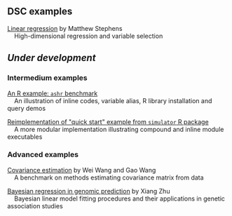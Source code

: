 ## DSC examples

[Linear regression](https://github.com/stephenslab/dsc-reg) by Matthew Stephens<br>
&nbsp; &nbsp; High-dimensional regression and variable selection

## *Under development*

### Intermedium examples

[An R example: `ashr` benchmark](examples/Intermedium_R_1.html)<br>
&nbsp; &nbsp; An illustration of inline codes, variable alias, R library installation and query demos

[Reimplementation of "quick start" example from `simulator` R package](examples/Intermedium_R_2.html)<br>
&nbsp; &nbsp; A more modular implementation illustrating compound and inline module executables

### Advanced examples

[Covariance estimation](https://stephenslab.github.io/dsc-omega) by Wei Wang and Gao Wang<br>
&nbsp; &nbsp; A benchmark on methods estimating covariance matrix from data

[Bayesian regression in genomic prediction](https://github.com/stephenslab/dsc-blm) by Xiang Zhu<br>
&nbsp; &nbsp; Bayesian linear model fitting procedures and their applications in genetic association studies
